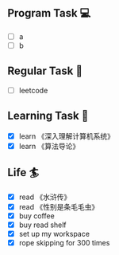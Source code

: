 

## Program Task  💻
- [ ] a
- [ ] b

## Regular Task  🤡
- [ ] leetcode

## Learning Task 🎯
- [x] learn 《深入理解计算机系统》
- [x] learn 《算法导论》

## Life 🏄
- [x] read 《水浒传》
- [x] read 《性别是条毛毛虫》
- [x] buy coffee
- [x] buy read shelf
- [x] set up my workspace
- [x] rope skipping for 300 times